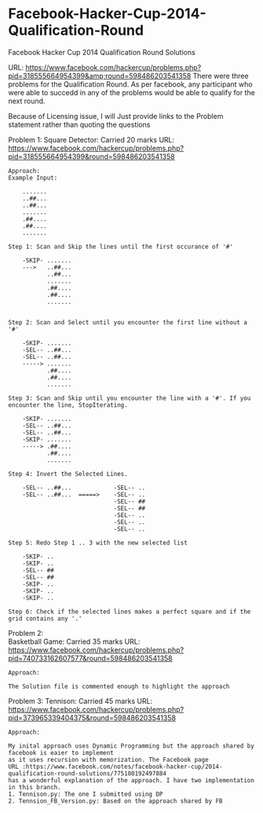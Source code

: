 Facebook-Hacker-Cup-2014-Qualification-Round
============================================

Facebook Hacker Cup 2014 Qualification Round Solutions 

URL: https://www.facebook.com/hackercup/problems.php?pid=318555664954399&amp;round=598486203541358
There were three problems for the Qualification Round. As per facebook, any participant who were able to succedd in any of the problems would be able to qualify for the next round.

Because of Licensing issue, I will Just provide links to the Problem statement rather than quoting the questions 

Problem 1:
    Square Detector: Carried 20 marks
    URL: https://www.facebook.com/hackercup/problems.php?pid=318555664954399&round=598486203541358
    
    Approach:
    Example Input:
    
        .......
        ..##...
        ..##...
        .......
        .##....
        .##....
        .......
        
    Step 1: Scan and Skip the lines until the first occurance of '#' 
    
        -SKIP- .......
        --->   ..##...
               ..##...
               .......
               .##....    
               .##....
               .......
               
    
    Step 2: Scan and Select until you encounter the first line without a '#'

        -SKIP- .......
        -SEL-- ..##...
        -SEL-- ..##...
        -----> .......
               .##....   
               .##....
               .......

    Step 3: Scan and Skip until you encounter the line with a '#'. If you encounter the line, StopIterating.               

        -SKIP- .......
        -SEL-- ..##...
        -SEL-- ..##...
        -SKIP- .......
        -----> .##....   
               .##....
               .......
    
    Step 4: Invert the Selected Lines.
    
        -SEL-- ..##...            -SEL-- ..
        -SEL-- ..##...  =====>    -SEL-- ..
                                  -SEL-- ##
                                  -SEL-- ##
                                  -SEL-- ..
                                  -SEL-- ..
                                  -SEL-- ..
    
    Step 5: Redo Step 1 .. 3 with the new selected list
    
        -SKIP- ..
        -SKIP- ..
        -SEL-- ##
        -SEL-- ##
        -SKIP- ..
        -SKIP- ..
        -SKIP- ..
        
    Step 6: Check if the selected lines makes a perfect square and if the grid contains any '.'
    
    
Problem 2:     
    Basketball Game: Carried 35 marks
    URL: https://www.facebook.com/hackercup/problems.php?pid=740733162607577&round=598486203541358

    Approach:
    
    The Solution file is commented enough to highlight the approach 
    
Problem 3:
    Tennison: Carried 45 marks
    URL: https://www.facebook.com/hackercup/problems.php?pid=373965339404375&round=598486203541358
    
    Approach:
    
    My inital approach uses Dynamic Programming but the approach shared by facebook is eaier to implement
    as it uses recursion with memorization. The Facebook page 
    URL :https://www.facebook.com/notes/facebook-hacker-cup/2014-qualification-round-solutions/775180192497884
    has a wonderful explanation of the approach. I have two implementation in this branch.
    1. Tennison.py: The one I submitted using DP
    2. Tennsion_FB_Version.py: Based on the approach shared by FB

    
